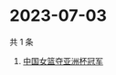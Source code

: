 # 2023-07-03

共 1 条

<!-- BEGIN -->
<!-- 最后更新时间 Mon Jul 03 2023 11:19:14 GMT+0800 (China Standard Time) -->

1. [中国女篮夺亚洲杯冠军](https://www.zhihu.com/search?q=中国女篮夺亚洲杯冠军)

<!-- END -->
